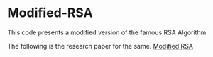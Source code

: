 # Modified-RSA

This code presents a modified version of the famous RSA Algorithm

The following is the research paper for the same.
[Modified RSA](https://github.com/cajoshi/Modified-RSA/blob/main/Modified-RSA.pdf)
